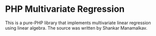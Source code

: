 PHP Multivariate Regression
===========================

This is a pure-PHP library that implements multivariate linear regression using linear algebra. The source was written by Shankar Manamalkav.